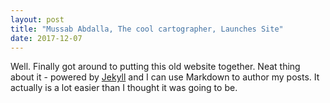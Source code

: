 ```yaml
---
layout: post
title: "Mussab Abdalla, The cool cartographer, Launches Site"
date: 2017-12-07
---
```


Well. Finally got around to putting this old website together. Neat thing about it - powered by [Jekyll](http://jekyllrb.com) and I can use Markdown to author my posts. It actually is a lot easier than I thought it was going to be.